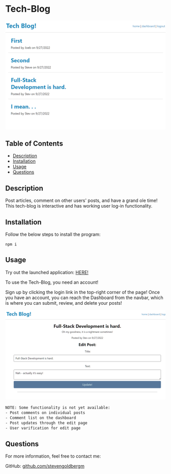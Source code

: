   # Tech-Blog
![The Tech Blog home page.](public/imgs/techBlog01.png)
  ## Table of Contents
  * [Description](#description)
  * [Installation](#installation)
  * [Usage](#usage)
  * [Questions](#questions)

  ## Description

  Post articles, comment on other users' posts, and have a grand ole time! This tech-blog is interactive and has working user log-in functionality.
    
  ## Installation

  Follow the below steps to install the program:

    npm i

  ## Usage
  
  Try out the launched application: [HERE!](https://tech-blog-stevengoldbergm.herokuapp.com/)

  To use the Tech-Blog, you need an account! 
  
  Sign up by clicking the login link in the top-right corner of the page! Once you have an account, you can reach the Dashboard from the navbar, which is where you can submit, review, and delete your posts!

![The Edit Post page](public/imgs/techBlog02.png)

    NOTE: Some functionality is not yet available:
    - Post comments on individual posts
    - Comment list on the dashboard
    - Post updates through the edit page
    - User varification for edit page 

  ## Questions

  For more information, feel free to contact me:

  GitHub: [github.com/stevengoldbergm](https://github.com/stevengoldbergm)
  